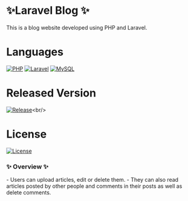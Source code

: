 <h1> ✨Laravel Blog ✨</h1> 
This is a blog website developed using PHP and Laravel.

# Languages
[![PHP](https://img.shields.io/badge/PHP-blue)](https://www.php.net/)
[![Laravel](https://img.shields.io/badge/Laravel-red.svg)](https://laravel.com/)
[![MySQL](https://img.shields.io/badge/MySQL-blue)](https://www.mysql.com/)

# Released Version
[![Release](https://badgen.net/github/release/mayphyusinthant/attendance_mgmt_system?include_prereleases&label=Release)]([https://github.com/mayphyusinthant/attendance_mgmt_system/releases/tag](https://github.com/mayphyusinthant/attendance_mgmt_system/releases/tag/v1.0-alpha.1))<br/>

# License
[![License](https://img.shields.io/badge/License-Apache%202.0-blue.svg)](LICENSE)

<h3> ✨ Overview ✨ </h3>
- Users can upload articles, edit or delete them.
- They can also read articles posted by other people and comments in their posts as well as delete comments.
